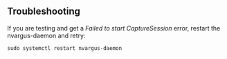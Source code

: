 ## Troubleshooting

If you are testing and get a *Failed to start CaptureSession* error, restart the nvargus-daemon and retry:

`sudo systemctl restart nvargus-daemon`
